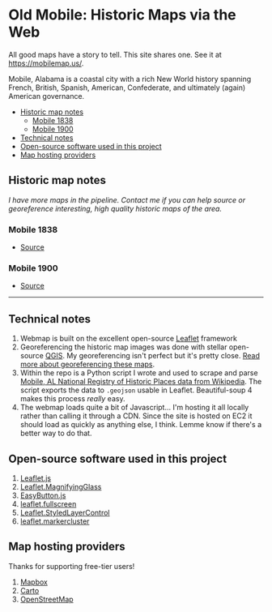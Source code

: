 # Old Mobile: Historic Maps via the Web

All good maps have a story to tell. This site shares one. See it at https://mobilemap.us/.

Mobile, Alabama is a coastal city with a rich New World history spanning French, British, Spanish, American, Confederate, and ultimately (again) American governance.

<!-- TOC depthFrom:2 -->

- [Historic map notes](#historic-map-notes)
    - [Mobile 1838](#mobile-1838)
    - [Mobile 1900](#mobile-1900)
- [Technical notes](#technical-notes)
- [Open-source software used in this project](#open-source-software-used-in-this-project)
- [Map hosting providers](#map-hosting-providers)

<!-- /TOC -->

## Historic map notes

_I have more maps in the pipeline. Contact me if you can help source or georeference interesting, high quality historic maps of the area._

### Mobile 1838

- [Source](http://digital.archives.alabama.gov/cdm/ref/collection/maps/id/683)

### Mobile 1900

- [Source](http://digital.archives.alabama.gov/cdm/ref/collection/maps/id/692)

----------

## Technical notes

1. Webmap is built on the excellent open-source [Leaflet](http://leafletjs.com) framework
1. Georeferencing the historic map images was done with stellar open-source [QGIS](http://qgis.org/en/site/). My georeferencing isn't perfect but it's pretty close. [Read more about georeferencing these maps]().
1. Within the repo is a Python script I wrote and used to scrape and parse [Mobile, AL National Registry of Historic Places data from Wikipedia](https://en.wikipedia.org/wiki/National_Register_of_Historic_Places_listings_in_Mobile,_Alabama). The script exports the data to `.geojson` usable in Leaflet. Beautiful-soup 4 makes this process _really_ easy.
1. The webmap loads quite a bit of Javascript... I'm hosting it all locally rather than calling it through a CDN. Since the site is hosted on EC2 it should load as quickly as anything else, I think. Lemme know if there's a better way to do that.

## Open-source software used in this project

1. [Leaflet.js](http://leafletjs.com)
1. [Leaflet.MagnifyingGlass](https://github.com/bbecquet/Leaflet.MagnifyingGlass)
1. [EasyButton.js](http://danielmontague.com/projects/easyButton.js/)
1. [leaflet.fullscreen](http://brunob.github.io/leaflet.fullscreen/)
1. [Leaflet.StyledLayerControl](https://github.com/davicustodio/Leaflet.StyledLayerControl)
1. [leaflet.markercluster](https://github.com/Leaflet/Leaflet.markercluster)

## Map hosting providers

Thanks for supporting free-tier users!

1. [Mapbox](https://www.mapbox.com)
1. [Carto](https://carto.com)
1. [OpenStreetMap](http://www.openstreetmap.org/)
